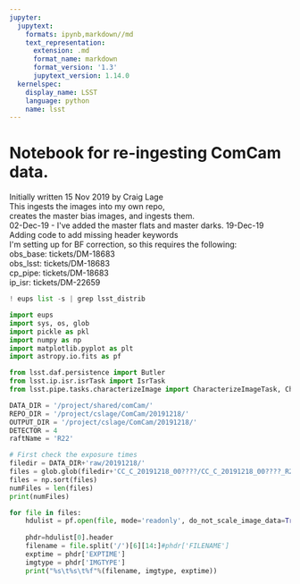 ```yaml
---
jupyter:
  jupytext:
    formats: ipynb,markdown//md
    text_representation:
      extension: .md
      format_name: markdown
      format_version: '1.3'
      jupytext_version: 1.14.0
  kernelspec:
    display_name: LSST
    language: python
    name: lsst
---
```


# Notebook for re-ingesting ComCam data.

Initially written 15 Nov 2019 by Craig Lage\
This ingests the images into my own repo, \
creates the master bias images, and ingests them.\
02-Dec-19 - I've added the master flats and master darks.
19-Dec-19  Adding code to add missing header keywords\
I'm setting up for BF correction, so this requires the following:\
obs_base: tickets/DM-18683\
obs_lsst: tickets/DM-18683\
cp_pipe: tickets/DM-18683\
ip_isr: tickets/DM-22659

```python
! eups list -s | grep lsst_distrib
```

```python
import eups
import sys, os, glob
import pickle as pkl
import numpy as np
import matplotlib.pyplot as plt
import astropy.io.fits as pf

from lsst.daf.persistence import Butler
from lsst.ip.isr.isrTask import IsrTask
from lsst.pipe.tasks.characterizeImage import CharacterizeImageTask, CharacterizeImageConfig
```

```python
DATA_DIR = '/project/shared/comCam/'
REPO_DIR = '/project/cslage/ComCam/20191218/'
OUTPUT_DIR = '/project/cslage/ComCam/20191218/'
DETECTOR = 4
raftName = 'R22'
```

```python
# First check the exposure times
filedir = DATA_DIR+'raw/20191218/'
files = glob.glob(filedir+'CC_C_20191218_00????/CC_C_20191218_00????_R22_S11.fits')
files = np.sort(files)
numFiles = len(files)
print(numFiles)

for file in files:
    hdulist = pf.open(file, mode='readonly', do_not_scale_image_data=True)
        
    phdr=hdulist[0].header
    filename = file.split('/')[6][14:]#phdr['FILENAME']
    exptime = phdr['EXPTIME']
    imgtype = phdr['IMGTYPE'] 
    print("%s\t%s\t%f"%(filename, imgtype, exptime))


```

```python

```
